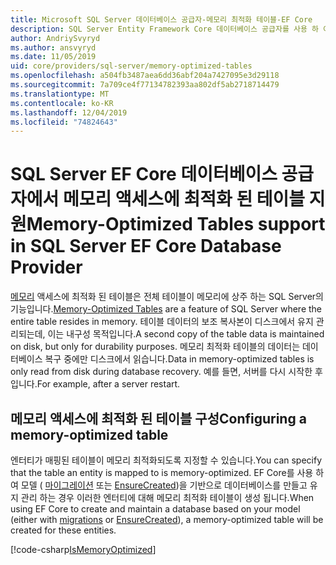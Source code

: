 ```yaml
---
title: Microsoft SQL Server 데이터베이스 공급자-메모리 최적화 테이블-EF Core
description: SQL Server Entity Framework Core 데이터베이스 공급자를 사용 하 여 메모리 최적화 테이블을 사용 하는 방법
author: AndriySvyryd
ms.author: ansvyryd
ms.date: 11/05/2019
uid: core/providers/sql-server/memory-optimized-tables
ms.openlocfilehash: a504fb3487aea6dd36abf204a7427095e3d29118
ms.sourcegitcommit: 7a709ce4f77134782393aa802df5ab2718714479
ms.translationtype: MT
ms.contentlocale: ko-KR
ms.lasthandoff: 12/04/2019
ms.locfileid: "74824643"
---
```

# <a name="memory-optimized-tables-support-in-sql-server-ef-core-database-provider"></a><span data-ttu-id="d20f3-103">SQL Server EF Core 데이터베이스 공급자에서 메모리 액세스에 최적화 된 테이블 지원</span><span class="sxs-lookup"><span data-stu-id="d20f3-103">Memory-Optimized Tables support in SQL Server EF Core Database Provider</span></span>

<span data-ttu-id="d20f3-104">[메모리](/sql/relational-databases/in-memory-oltp/memory-optimized-tables) 액세스에 최적화 된 테이블은 전체 테이블이 메모리에 상주 하는 SQL Server의 기능입니다.</span><span class="sxs-lookup"><span data-stu-id="d20f3-104">[Memory-Optimized Tables](/sql/relational-databases/in-memory-oltp/memory-optimized-tables) are a feature of SQL Server where the entire table resides in memory.</span></span> <span data-ttu-id="d20f3-105">테이블 데이터의 보조 복사본이 디스크에서 유지 관리되는데, 이는 내구성 목적입니다.</span><span class="sxs-lookup"><span data-stu-id="d20f3-105">A second copy of the table data is maintained on disk, but only for durability purposes.</span></span> <span data-ttu-id="d20f3-106">메모리 최적화 테이블의 데이터는 데이터베이스 복구 중에만 디스크에서 읽습니다.</span><span class="sxs-lookup"><span data-stu-id="d20f3-106">Data in memory-optimized tables is only read from disk during database recovery.</span></span> <span data-ttu-id="d20f3-107">예를 들면, 서버를 다시 시작한 후입니다.</span><span class="sxs-lookup"><span data-stu-id="d20f3-107">For example, after a server restart.</span></span>

## <a name="configuring-a-memory-optimized-table"></a><span data-ttu-id="d20f3-108">메모리 액세스에 최적화 된 테이블 구성</span><span class="sxs-lookup"><span data-stu-id="d20f3-108">Configuring a memory-optimized table</span></span>

<span data-ttu-id="d20f3-109">엔터티가 매핑된 테이블이 메모리 최적화되도록 지정할 수 있습니다.</span><span class="sxs-lookup"><span data-stu-id="d20f3-109">You can specify that the table an entity is mapped to is memory-optimized.</span></span> <span data-ttu-id="d20f3-110">EF Core를 사용 하 여 모델 ( [마이그레이션](xref:core/managing-schemas/migrations/index) 또는 [EnsureCreated](/dotnet/api/Microsoft.EntityFrameworkCore.Storage.IDatabaseCreator.EnsureCreated))을 기반으로 데이터베이스를 만들고 유지 관리 하는 경우 이러한 엔터티에 대해 메모리 최적화 테이블이 생성 됩니다.</span><span class="sxs-lookup"><span data-stu-id="d20f3-110">When using EF Core to create and maintain a database based on your model (either with [migrations](xref:core/managing-schemas/migrations/index) or [EnsureCreated](/dotnet/api/Microsoft.EntityFrameworkCore.Storage.IDatabaseCreator.EnsureCreated)), a memory-optimized table will be created for these entities.</span></span>

[!code-csharp[IsMemoryOptimized](../../../../samples/core/SqlServer/InMemory/InMemoryContext.cs?name=IsMemoryOptimized)]
